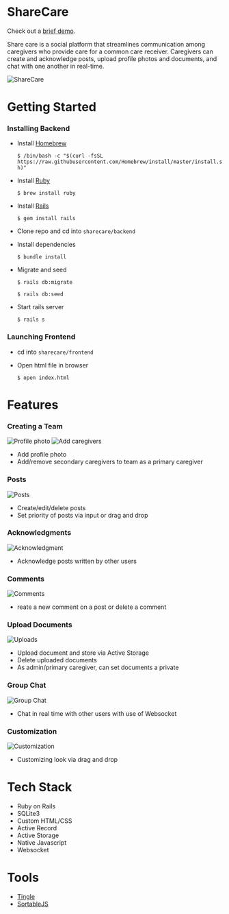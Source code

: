 # ShareCare

Check out a [brief demo](https://www.youtube.com/watch?v=smRN9G-rqIE&t).

Share care is a social platform that streamlines communication among caregivers who provide care for a common care receiver. Caregivers can create and acknowledge posts, upload profile photos and documents, and chat with one another in real-time. 

![ShareCare](https://i.ibb.co/j3znnY0/Screen-Shot-2020-09-27-at-12-04-54-PM.png)

# Getting Started

### Installing Backend
* Install [Homebrew](https://brew.sh/) 

  `$ /bin/bash -c "$(curl -fsSL https://raw.githubusercontent.com/Homebrew/install/master/install.sh)"`
* Install [Ruby](https://www.ruby-lang.org/en/) 

  `$ brew install ruby` 
* Install [Rails](https://rubyonrails.org/) 

  `$ gem install rails`
* Clone repo and cd into `sharecare/backend`
* Install dependencies

  `$ bundle install`
* Migrate and seed

  `$ rails db:migrate`  

  `$ rails db:seed`
* Start rails server

  `$ rails s`  
  
### Launching Frontend
* cd into `sharecare/frontend`
* Open html file in browser

  `$ open index.html`  
  
# Features

### Creating a Team
![Profile photo](https://im3.ezgif.com/tmp/ezgif-3-c20eba38de5a.gif)
![Add caregivers](https://im3.ezgif.com/tmp/ezgif-3-2a467206c504.gif )

* Add profile photo
* Add/remove secondary caregivers to team as a primary caregiver


### Posts
![Posts](https://im3.ezgif.com/tmp/ezgif-3-0a013965259b.gif )

* Create/edit/delete posts
* Set priority of posts via input or drag and drop


### Acknowledgments
![Acknowledgment](https://im3.ezgif.com/tmp/ezgif-3-8ebfee79a502.gif)

* Acknowledge posts written by other users


### Comments
![Comments](https://im3.ezgif.com/tmp/ezgif-3-fdb4d30c767d.gif)

* reate a new comment on a post or delete a comment

### Upload Documents
![Uploads](https://im3.ezgif.com/tmp/ezgif-3-d75ee3051117.gif)

* Upload document and store via Active Storage
* Delete uploaded documents
* As admin/primary caregiver, can set documents a private


### Group Chat
![Group Chat](https://im3.ezgif.com/tmp/ezgif-3-bd42a0cb787b.gif)

* Chat in real time with other users with use of Websocket

### Customization
![Customization](https://im3.ezgif.com/tmp/ezgif-3-56d12fe02952.gif)

* Customizing look via drag and drop

# Tech Stack
* Ruby on Rails
* SQLite3
* Custom HTML/CSS
* Active Record
* Active Storage
* Native Javascript
* Websocket

# Tools
* [Tingle](https://tingle.robinparisi.com)
* [SortableJS](https://github.com/SortableJS/sortablejs)

